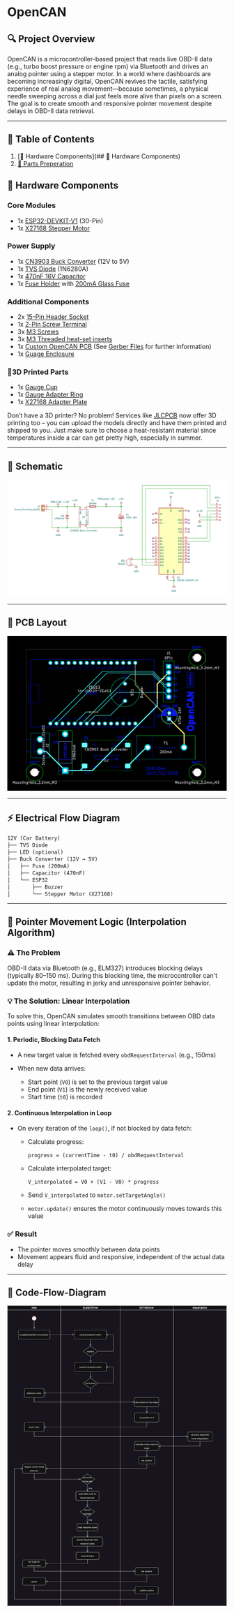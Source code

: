 # OpenCAN

## 🔍 Project Overview

OpenCAN is a microcontroller-based project that reads live OBD-II data (e.g., turbo boost pressure or engine rpm) via Bluetooth and drives an analog pointer using a stepper motor. In a world where dashboards are becoming increasingly digital, OpenCAN revives the tactile, satisfying experience of real analog movement—because sometimes, a physical needle sweeping across a dial just feels more alive than pixels on a screen. The goal is to create smooth and responsive pointer movement despite delays in OBD-II data retrieval.

---

## 📑 Table of Contents

1. [🧰 Hardware Components](## 🧰 Hardware Components)  
2. [🚀 Parts Preperation](#installation)  

## 🧰 Hardware Components

### Core Modules

* 1x [ESP32-DEVKIT-V1](https://de.aliexpress.com/item/1005006128432036.html?spm=a2g0o.productlist.main.1.36c150d9Vynner&algo_pvid=f1c66e43-4416-4eb8-ad0a-b9c25d05ed2b&algo_exp_id=f1c66e43-4416-4eb8-ad0a-b9c25d05ed2b-0&pdp_ext_f=%7B%22order%22%3A%22461%22%2C%22eval%22%3A%221%22%7D&pdp_npi=4%40dis%21EUR%212.14%211.75%21%21%2117.55%2114.36%21%40210385bb17523962162358814e4418%2112000046958263336%21sea%21DE%216233624885%21X&curPageLogUid=PHptQbbetuGY&utparam-url=scene%3Asearch%7Cquery_from%3A) (30-Pin)
* 1x [X27168 Stepper Motor](https://de.aliexpress.com/item/1005001661473145.html?spm=a2g0o.productlist.main.1.5b1e7249E1hdXX&algo_pvid=ca190c73-cd1b-4d43-8954-def95e9eff1c&algo_exp_id=ca190c73-cd1b-4d43-8954-def95e9eff1c-0&pdp_ext_f=%7B%22order%22%3A%227%22%2C%22eval%22%3A%221%22%7D&pdp_npi=4%40dis%21EUR%212.32%211.49%21%21%212.65%211.70%21%402103849717523962718252836e21f9%2112000017032540183%21sea%21DE%216233624885%21X&curPageLogUid=fd8ccaZ4X9Gl&utparam-url=scene%3Asearch%7Cquery_from%3A)

### Power Supply

* 1x [CN3903 Buck Converter](https://de.aliexpress.com/item/1005003239596512.html?spm=a2g0o.productlist.main.2.1176599feL7O6y&algo_pvid=c9ccdcb8-a0d6-4b6f-8f0f-f2d4d9f27fd4&algo_exp_id=c9ccdcb8-a0d6-4b6f-8f0f-f2d4d9f27fd4-1&pdp_ext_f=%7B%22order%22%3A%2239%22%2C%22eval%22%3A%221%22%7D&pdp_npi=4%40dis%21EUR%210.45%210.45%21%21%213.67%213.67%21%402103868817523963088208918ec918%2112000024801303076%21sea%21DE%216233624885%21X&curPageLogUid=ReUqz2F9l8rW&utparam-url=scene%3Asearch%7Cquery_from%3A) (12V to 5V)
* 1x [TVS Diode](https://www.amazon.com/dp/B079KHXZHK?psc=1&ref_=cm_sw_r_cp_ud_ct_7PG0FPYTPC88BNJHQAFG_1) (1N6280A)
* 1x [470nF 16V Capacitor](https://de.aliexpress.com/item/1005006075263546.html?spm=a2g0o.productlist.main.23.75b0c9c33Nwfwx&algo_pvid=88c34e0a-e5f4-4e8d-ad2e-4e08d97886e0&algo_exp_id=88c34e0a-e5f4-4e8d-ad2e-4e08d97886e0-20&pdp_ext_f=%7B%22order%22%3A%2214%22%2C%22eval%22%3A%221%22%7D&pdp_npi=4%40dis%21EUR%211.25%211.15%21%21%211.42%211.31%21%40211b6c1917523964976586004e47b6%2112000035613539186%21sea%21DE%216233624885%21X&curPageLogUid=O8hK2Kwejpsj&utparam-url=scene%3Asearch%7Cquery_from%3A)
* 1x [Fuse Holder](https://www.amazon.com/-/de/dp/B074N1NMMX?__mk_de_DE=%C3%85M%C3%85%C5%BD%C3%95%C3%91&crid=2SBTZKT3UCUQ&dib=eyJ2IjoiMSJ9.nHToP20kJLmZshZ_M0ktCMHD9RnAVLlrLyILkyOg4lknW3CdUnjPFvPezVrIsojj-x5a5LbH_jVb_DVyeVXdUkSCjx9jykRxEJOJs6KnH9VgOINRdQscJS-2rSCpN-LD_lS8hbSwVszTsF0Q66Tp0WjJC0yIHGaB9o4uE6svlwgQr0cxuMLgJ_0RaKG_0Viw.0sutghmPgI0P8xBa6hq1SZ7FRD4MUOUzfyrJNIjGa4g&dib_tag=se&keywords=sicherungshalter+pcb&qid=1752396826&sprefix=sicherungshalter+pc%2Caps%2C221&sr=8-30&xpid=1sYgBZV_GLwhn) with [200mA Glass Fuse](https://www.amazon.com/-/de/dp/B074L7Z342?__mk_de_DE=%C3%85M%C3%85%C5%BD%C3%95%C3%91&crid=13Z6DV9I4ZBOU&dib=eyJ2IjoiMSJ9.LIM3b-PhLp5Zu3U4-TNOuEpsv8Xwz1ZNONAtzY1JwJ57WUKEqeybomcOKXZifb_w91XlQu3fEkOsbyxH2hhwrGBx3Tjdw4O55JKQHAp-My_aW8m_vvN66nC-p8kEwng9VIYlZ-A5hHB-413iY5QFCsBTvZoy2Px10v3INejbJEgXiGtwYZWc_V79y10wjGft_u7EylvF7QK2PQ6ovFoYmjSz5XYwrjMQoylsFJFRfkK3eteB7VwcgbsNa3oiJXc_iVU15HVRm8ROSzFozChDlb8WGJkCRdJcjQ-zGeCRoqM.VSXbczhZPxHbQfqDxj-wtgajRLVUzfQy67ioxIvlZ60&dib_tag=se&keywords=glass+fuse+200ma&qid=1752396753&sprefix=glass+fuse+200m%2Caps%2C245&sr=8-5)

### Additional Components

* 2x [15-Pin Header Socket](https://www.amazon.com/-/de/dp/B08DVGCTKT?__mk_de_DE=%C3%85M%C3%85%C5%BD%C3%95%C3%91&crid=GXC2RSEQUWJJ&dib=eyJ2IjoiMSJ9.F6JUkZTU-stCHqmq-iAIuMEe415-CNFjACNxmpJpwnnrd2NBhMQtE_Y7NULHezwmB6dUmVihC-APueO34gEUiBNyaJpRZ15_bW7hyfXwGCfdxfdZ9eg9GHqSc0hVUuWBBmPzoyE5DJ0V1HI3yE12K4terh7mSPem8wkGEgW4XKGmdQmycc5AUeHSOS2spECj4DL_K3xhjk8wHer8fFmYJRZf6kflPKP6-pJJSFBI0iQ.WnPQ1nI-MXgR_V82nt2K_3ra2xhozqH3QIGRJM6YfT8&dib_tag=se&keywords=pin+header&qid=1752396878&sprefix=pin+header%2Caps%2C221&sr=8-11)
* 1x [2-Pin Screw Terminal](https://www.amazon.com/-/de/dp/B07QRHJ489?__mk_de_DE=%C3%85M%C3%85%C5%BD%C3%95%C3%91&dib=eyJ2IjoiMSJ9.uJUPY1QHu_fWzphlgpV5C9rjg_-6kPf9AhSlQLb9Lxgu2EzChWYjN7tAZ6Jf-WzKX6FF6YZppyRDppM2nW7oNz7bXXqc-LfImijAoRrFTN8MkNsacd6QBKhOIWn6UlQmwgnNxaHL3NZc-QQOLkMQ-nxxzz4H-Z1QKORLQTGsf65v5CTFbj2D6kPghJDnSBpAYk3Nm0HYQcfwZZjqPUVJ4k--A6OCZ4J9Wg6OBk0eQ10.crXagmvjyYh5XPkeH17DnOu5PxqpbA1QkpEDMX9H0zw&dib_tag=se&keywords=2-Pin%2BScrew%2BTerminal&qid=1752396909&sr=8-3&th=1)
* 3x [M3 Screws](https://de.aliexpress.com/item/1005004527586307.html?spm=a2g0o.productlist.main.7.1c0e83pH83pHDK&algo_pvid=ee12877b-5e38-4728-beaa-28559f366fc3&algo_exp_id=ee12877b-5e38-4728-beaa-28559f366fc3-6&pdp_ext_f=%7B%22order%22%3A%226115%22%2C%22eval%22%3A%221%22%7D&pdp_npi=4%40dis%21EUR%210.96%210.96%21%21%211.09%211.09%21%40210385bb17523969573361899e441d%2112000029486656871%21sea%21DE%216233624885%21X&curPageLogUid=n5f3XXGpyUBB&utparam-url=scene%3Asearch%7Cquery_from%3A)
* 3x [M3 Threaded heat-set inserts](https://de.aliexpress.com/item/1005006472962973.html?spm=a2g0o.productlist.main.1.687c5125OYvhMS&algo_pvid=aa5009d6-1880-4990-88e9-70ea73f17982&algo_exp_id=aa5009d6-1880-4990-88e9-70ea73f17982-0&pdp_ext_f=%7B%22order%22%3A%226242%22%2C%22eval%22%3A%221%22%7D&pdp_npi=4%40dis%21EUR%214.78%211.75%21%21%215.45%211.99%21%40210391a017523970797643092e154c%2112000037324316041%21sea%21DE%216233624885%21X&curPageLogUid=hB6lhYICHs4k&utparam-url=scene%3Asearch%7Cquery_from%3A)
* 1x [Custom OpenCAN PCB](#-pcb-layout) (See [Gerber Files](#comming-soon) for further information)
* 1x [Guage Enclosure](https://de.aliexpress.com/item/1005007197636240.html?src=google&pdp_npi=4%40dis!EUR!21.24!10.69!!!!!%40!12000039773227749!ppc!!!&snpsid=1&snps=y&albch=shopping&acnt=272-267-0231&isdl=y&slnk=&plac=&mtctp=&albbt=Google_7_shopping&aff_platform=google&aff_short_key=UneMJZVf&=&albagn=888888&ds_e_adid=&ds_e_matchtype=&ds_e_device=c&ds_e_network=x&ds_e_product_group_id=&ds_e_product_id=de1005007197636240&ds_e_product_merchant_id=5551326180&ds_e_product_country=DE&ds_e_product_language=de&ds_e_product_channel=online&ds_e_product_store_id=&ds_url_v=2&albcp=20536662168&albag=&isSmbAutoCall=false&needSmbHouyi=false&gad_campaignid=19235627944)

### 🧊3D Printed Parts
* 1x [Gauge Cup](3D_models/Suzuki_Swift_Sport/Gauge_Cup.3mf)
* 1x [Gauge Adapter Ring](3D_models/Suzuki_Swift_Sport/gauge_adapter_ring.3mf)
* 1x [X27168 Adapter Plate](3D_models/Suzuki_Swift_Sport/x27168_adapter_plate.3mf)

Don’t have a 3D printer? No problem! Services like [JLCPCB](https://jlc3dp.com/3d-printing-quote) now offer 3D printing too – you can upload the models directly and have them printed and shipped to you. Just make sure to choose a heat-resistant material since temperatures inside a car can get pretty high, especially in summer.
  
---

## 🔌 Schematic

![Schematic](assets/schematic.png)

---

## 🧾 PCB Layout

![PCB Design](assets/pcb_design.png)

---

## ⚡ Electrical Flow Diagram

```text
12V (Car Battery)
├── TVS Diode
├── LED (optional)
├── Buck Converter (12V → 5V)
│   ├── Fuse (200mA)
│   ├── Capacitor (470nF)
│   └── ESP32
│       ├── Buzzer
│       └── Stepper Motor (X27168)
```

---

## 🔁 Pointer Movement Logic (Interpolation Algorithm)

### ⚠️ The Problem

OBD-II data via Bluetooth (e.g., ELM327) introduces blocking delays (typically 80–150 ms). During this blocking time, the microcontroller can't update the motor, resulting in jerky and unresponsive pointer behavior.

### 💡 The Solution: Linear Interpolation

To solve this, OpenCAN simulates smooth transitions between OBD data points using linear interpolation:

#### 1. Periodic, Blocking Data Fetch

* A new target value is fetched every `obdRequestInterval` (e.g., 150ms)
* When new data arrives:

  * Start point (`V0`) is set to the previous target value
  * End point (`V1`) is the newly received value
  * Start time (`t0`) is recorded

#### 2. Continuous Interpolation in Loop

* On every iteration of the `loop()`, if not blocked by data fetch:

  * Calculate progress:

    ```
    progress = (currentTime - t0) / obdRequestInterval
    ```
  * Calculate interpolated target:

    ```
    V_interpolated = V0 + (V1 - V0) * progress
    ```
  * Send `V_interpolated` to `motor.setTargetAngle()`
  * `motor.update()` ensures the motor continuously moves towards this value

### ✅ Result

* The pointer moves smoothly between data points
* Movement appears fluid and responsive, independent of the actual data delay

---

## 🏃 Code-Flow-Diagram
<img src="assets/flow.png" />
